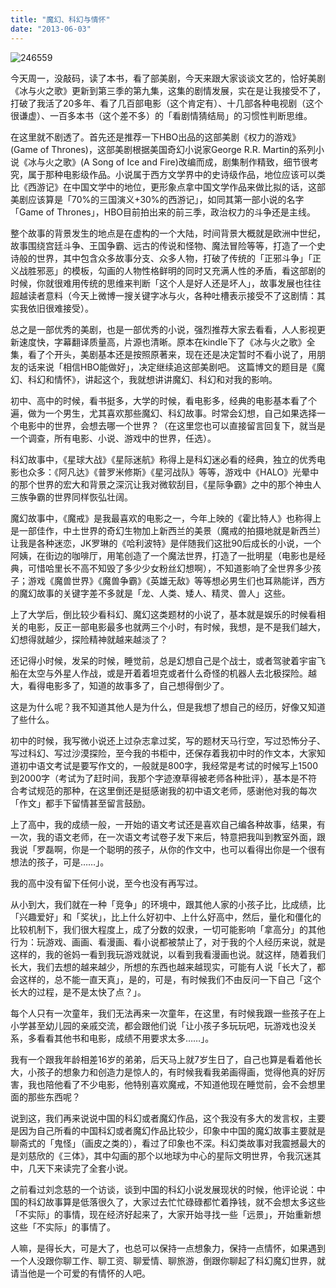```yaml
---
title: "魔幻、科幻与情怀"
date: "2013-06-03"
---
```


![246559](https://static.is26.com/wp-image/2013/06/246559-1024x640.jpg)

今天周一，没敲码，读了本书，看了部美剧，今天来跟大家谈谈文艺的，恰好美剧《冰与火之歌》更新到第三季的第九集，这集的剧情发展，实在是让我接受不了，打破了我活了20多年、看了几百部电影（这个肯定有）、十几部各种电视剧（这个很谦虚）、一百多本书（这个差不多）的「看剧情猜结局」的习惯性判断思维。

在这里就不剧透了。首先还是推荐一下HBO出品的这部美剧《权力的游戏》(Game of Thrones)，这部美剧根据美国奇幻小说家George R.R. Martin的系列小说《冰与火之歌》(A Song of Ice and Fire)改编而成，剧集制作精致，细节很考究，属于那种电影级作品。小说属于西方文学界中的史诗级作品，地位应该可以类比《西游记》在中国文学中的地位，更形象点拿中国文学作品来做比拟的话，这部美剧应该算是「70%的三国演义+30%的西游记」，如同其第一部小说的名字「Game of Thrones」，HBO目前拍出来的前三季，政治权力的斗争还是主线。

整个故事的背景发生的地点是在虚构的一个大陆，时间背景大概就是欧洲中世纪，故事围绕宫廷斗争、王国争霸、远古的传说和怪物、魔法冒险等等，打造了一个史诗般的世界，其中包含众多故事分支、众多人物，打破了传统的「正邪斗争」「正义战胜邪恶」的模板，勾画的人物性格鲜明的同时又充满人性的矛盾，看这部剧的时候，你就很难用传统的思维来判断「这个人是好人还是坏人」，故事发展也往往超越读者意料（今天上微博一搜关键字冰与火，各种吐槽表示接受不了这剧情：其实我依旧很难接受）。

总之是一部优秀的美剧，也是一部优秀的小说，强烈推荐大家去看看，人人影视更新速度快，字幕翻译质量高，片源也清晰。原本在kindle下了《冰与火之歌》全集，看了个开头，美剧基本还是按照原著来，现在还是决定暂时不看小说了，用朋友的话来说「相信HBO能做好」，决定继续追这部美剧吧。 这篇博文的题目是《魔幻、科幻和情怀》，讲起这个，我就想讲讲魔幻、科幻和对我的影响。

初中、高中的时候，看书挺多，大学的时候，看电影多，经典的电影基本看了个遍，做为一个男生，尤其喜欢那些魔幻、科幻故事。时常会幻想，自己如果选择一个电影中的世界，会想去哪一个世界？（在这里您也可以直接留言回复下，就当是一个调查，所有电影、小说、游戏中的世界，任选）。

科幻故事中，《星球大战》《星际迷航》称得上是科幻迷必看的经典，独立的优秀电影也众多：《阿凡达》《普罗米修斯》《星河战队》等等，游戏中《HALO》光晕中的那个世界的宏大和背景之深沉让我对微软刮目，《星际争霸》之中的那个神虫人三族争霸的世界同样恢弘壮阔。

魔幻故事中，《魔戒》是我最喜欢的电影之一，今年上映的《霍比特人》也称得上是一部佳作，中土世界的奇幻生物加上新西兰的美景（魔戒的拍摄地就是新西兰）让我是各种迷恋，JK罗琳的《哈利波特》是伴随我们这批90后成长的小说，一个阿姨，在街边的咖啡厅，用笔创造了一个魔法世界，打造了一批明星（电影也是经典，可惜哈里长不高不知毁了多少少女粉丝幻想啊），不知道影响了全世界多少孩子；游戏《魔兽世界》《魔兽争霸》《英雄无敌》等等想必男生们也耳熟能详，西方的魔幻故事的关键字差不多就是「龙、人类、矮人、精灵、兽人」这些。

上了大学后，倒比较少看科幻、魔幻这类题材的小说了，基本就是娱乐的时候看相关的电影，反正一部电影最多也就两三个小时，有时候，我想，是不是我们越大，幻想得就越少，探险精神就越来越淡了？

还记得小时候，发呆的时候，睡觉前，总是幻想自己是个战士，或者驾驶着宇宙飞船在太空与外星人作战，或是开着着坦克或者什么奇怪的机器人去北极探险。越大，看得电影多了，知道的故事多了，自己想得倒少了。

这是为什么呢？我不知道其他人是为什么，但是我想了想自己的经历，好像又知道了些什么。

初中的时候，我写微小说还上过杂志拿过奖，写的题材天马行空，写过恐怖分子、写过科幻、写过沙漠探险，至今我的书柜中，还保存着我初中时的作文本，大家知道初中语文考试是要写作文的，一般就是800字，我经常是考试的时候写上1500到2000字（考试为了赶时间，我那个字迹潦草得被老师各种批评），基本是不符合考试规范的那种，在这里倒还是挺感谢我的初中语文老师，感谢他对我的每次「作文」都手下留情甚至留言鼓励。

上了高中，我的成绩一般，一开始的语文考试还是喜欢自己编各种故事，结果，有一次，我的语文老师，在一次语文考试卷子发下来后，特意把我叫到教室外面，跟我说「罗磊啊，你是一个聪明的孩子，从你的作文中，也可以看得出你是一个很有想法的孩子，可是……」。

我的高中没有留下任何小说，至今也没有再写过。

从小到大，我们就在一种「竞争」的环境中，跟其他人家的小孩子比，比成绩，比「兴趣爱好」和「奖状」，比上什么好初中、上什么好高中，然后，量化和僵化的比较机制下，我们很大程度上，成了分数的奴隶，一切可能影响「拿高分」的其他行为：玩游戏、画画、看漫画、看小说都被禁止了，对于我的个人经历来说，就是这样的，我的爸妈一看到我玩游戏就说，以看到我看漫画也说。就这样，随着我们长大，我们去想的越来越少，所想的东西也越来越现实，可能有人说「长大了，都会这样的，总不能一直天真」，是的，可是，有时候我们不由反问一下自己「这个长大的过程，是不是太快了点？」。

每个人只有一次童年，我们无法再来一次童年，在这里，有时候我跟一些孩子在上小学甚至幼儿园的亲戚交流，都会跟他们说「让小孩子多玩玩吧，玩游戏也没关系，多看看其他书和电影，成绩不用要求太多……」。

我有一个跟我年龄相差16岁的弟弟，后天马上就7岁生日了，自己也算是看着他长大，小孩子的想象力和创造力是惊人的，有时候我看我弟画得画，觉得他真的好厉害，我也陪他看了不少电影，他特别喜欢魔戒，不知道他现在睡觉前，会不会想里面的那些东西呢？

说到这，我们再来说说中国的科幻或者魔幻作品，这个我没有多大的发言权，主要是因为自己所看的中国科幻或者魔幻作品比较少，印象中中国的魔幻故事主要就是聊斋式的「鬼怪」（画皮之类的），看过了印象也不深。科幻类故事对我震撼最大的是刘慈欣的《三体》，其中勾画的那个以地球为中心的星际文明世界，令我沉迷其中，几天下来读完了全套小说。

之前看过刘念慈的一个访谈，谈到中国的科幻小说发展现状的时候，他评论说：中国的科幻故事算是低落很久了，大家过去忙忙碌碌都忙着挣钱，就不会想太多这些「不实际」的事情，现在经济好起来了，大家开始寻找一些「远景」，开始重新想这些「不实际」的事情了。

人嘛，是得长大，可是大了，也总可以保持一点想象力，保持一点情怀，如果遇到一个人没跟你聊工作、聊工资、聊爱情、聊旅游，倒跟你聊起了科幻魔幻世界，就请当他是一个可爱的有情怀的人吧。
